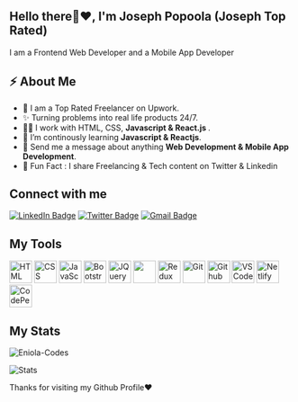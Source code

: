 <h2>Hello there👋❤️, I'm Joseph Popoola <span>(Joseph Top Rated)</span></h2>
<p>I am a Frontend Web Developer and a Mobile App Developer</p>

<h2>⚡️ About Me</h2>

<ul>
  <li>🦾 I am a Top Rated Freelancer on Upwork. </li>
  <li>✨ Turning problems into real life products 24/7. </li>
  <li>👨‍💻 I work with HTML, CSS, <strong>Javascript & React.js </strong>.</li>
  <li>🔭 I’m continously learning <strong>Javascript & Reactjs</strong>. </li>
  <li>💬 Send me a message about anything <strong>Web Development & Mobile App Development</strong>.</li>
<li>🎉 Fun Fact : I share Freelancing & Tech content on Twitter & Linkedin</li>
</ul>

<h2>Connect with me</h3>
<p><a href="https://www.linkedin.com/in/josephpopoola6/"><img src="https://img.shields.io/badge/-Joseph%20Popoola%20-blue?style=plastic&amp;labelColor=blue&amp;logo=LinkedIn&amp;link=www.linkedin.com/in/adeoluwa-agbakosi-687023219" alt="LinkedIn Badge"></a> 
  <a href="https://twitter.com/josephpopoola6/"><img src="https://img.shields.io/badge/-JosephPopoola-informational?style=plastic&amp;labelColor=informational&amp;logo=Twitter&amp;link=https://twitter.com/Dev_180Memes" alt="Twitter Badge"></a>
  <a href="mailto:archjo6@gmail.com"><img src="https://img.shields.io/badge/JosephPopoola%20-fff?style=plastic&amp;labelColor=fff&amp;logo=Gmail&amp;link=mailto:archjo6@gmail.com" alt="Gmail Badge"></a></p>

<h2> My Tools </h2>
<p align="left">
    <img src="https://cdn.jsdelivr.net/gh/devicons/devicon/icons/html5/html5-original.svg" alt="HTML" height="40" width="40" />
  <img src="https://cdn.jsdelivr.net/gh/devicons/devicon/icons/css3/css3-original.svg" alt="CSS" height="40" width="40"/>
  <img src="https://cdn.jsdelivr.net/gh/devicons/devicon/icons/javascript/javascript-original.svg" alt="JavaScript" height="40" width="40"/>
<!--    <img src="https://cdn.jsdelivr.net/gh/devicons/devicon/icons/typescript/typescript-original.svg" alt="TypeScript" height="40" width="40"/> -->
   <!-- <img src="https://cdn.jsdelivr.net/gh/devicons/devicon/icons/sass/sass-original.svg" alt="Sass" height="40" width="40"/> -->
  <img src="https://cdn.jsdelivr.net/gh/devicons/devicon/icons/bootstrap/bootstrap-original.svg" alt="Bootstrap" height="40" width="40"/>
   <img src="https://cdn.jsdelivr.net/gh/devicons/devicon/icons/jquery/jquery-original.svg" alt="JQuery" height="40" width="40"/>
  <img src="https://cdn.jsdelivr.net/gh/devicons/devicon/icons/react/react-original.svg" ait="React" height="40" width="40" />
   <img src="https://cdn.jsdelivr.net/gh/devicons/devicon/icons/redux/redux-original.svg" alt="Redux" height="40" width="40"/>
    <!-- <img src="https://cdn.jsdelivr.net/gh/devicons/devicon/icons/nextjs/nextjs-original.svg" alt="NextJS" height="40" width="40"/> -->
  <img src="https://cdn.jsdelivr.net/gh/devicons/devicon/icons/git/git-original.svg" alt="Git" height="40" width="40"/>
  <img src="https://cdn.jsdelivr.net/gh/devicons/devicon/icons/github/github-original.svg" alt="Github" height="40" width="40"/>
  <img src="https://cdn.jsdelivr.net/gh/devicons/devicon/icons/vscode/vscode-original.svg" alt="VSCode" height="40" width="40"/>
  <img src="https://cdn.jsdelivr.net/gh/devicons/devicon/icons/heroku/heroku-original.svg" alt="Netlify" height="40" width="40"/>
            <img src="https://cdn.jsdelivr.net/gh/devicons/devicon/icons/codepen/codepen-plain.svg"  alt="CodePen" height="40" width="40"/>
        
</p>

<!-- <p><img align="left" src="https://github-readme-stats.vercel.app/api/top-langs?username=Eniola-Codes&show_icons=true&locale=en&layout=compact" alt="Eniola-Codes" /></p> -->
<h2> My Stats </h2>
<p><img align="center" src="https://github-readme-streak-stats.herokuapp.com?user=olamideare" alt="Eniola-Codes" /></p>

<img src="https://github-readme-stats.vercel.app/api?username=olamideare&show_icons=true&hide_border=true" alt="Stats" />

<p> Thanks for visiting my Github Profile❤️ </p>
